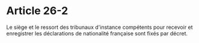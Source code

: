 # Article 26-2

Le siège et le ressort des tribunaux d'instance compétents pour recevoir et enregistrer les déclarations de nationalité française sont fixés par décret.